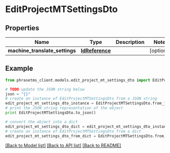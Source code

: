 # EditProjectMTSettingsDto

## Properties

| Name                           | Type                              | Description | Notes      |
| ------------------------------ | --------------------------------- | ----------- | ---------- |
| **machine_translate_settings** | [**IdReference**](IdReference.md) |             | [optional] |

## Example

```python
from phrasetms_client.models.edit_project_mt_settings_dto import EditProjectMTSettingsDto

# TODO update the JSON string below
json = "{}"
# create an instance of EditProjectMTSettingsDto from a JSON string
edit_project_mt_settings_dto_instance = EditProjectMTSettingsDto.from_json(json)
# print the JSON string representation of the object
print EditProjectMTSettingsDto.to_json()

# convert the object into a dict
edit_project_mt_settings_dto_dict = edit_project_mt_settings_dto_instance.to_dict()
# create an instance of EditProjectMTSettingsDto from a dict
edit_project_mt_settings_dto_from_dict = EditProjectMTSettingsDto.from_dict(edit_project_mt_settings_dto_dict)
```

[[Back to Model list]](../README.md#documentation-for-models) [[Back to API list]](../README.md#documentation-for-api-endpoints) [[Back to README]](../README.md)
